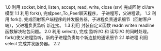 
1.0 利用 socket, bind, listen, accept, read, write, close (srv) 完成回射 cli/srv 模型
1.1 利用 fork(), 完成peer_To_Peer聊天程序， 子进程写，父进程读。
1.2 利用 fork(), 完成回射客户端程序的并发服务器，子进程负责通讯细节（回射客户端），父进程负责监听 新连接。
1.3 利用 封装自定义函数 readn writen readline 函数解决粘包问题。
2.0 利用 select(), 完成 监听I/O 和 读写I/O 的同时处理。 fork()使父进程监听，新的子进程负责每个新连接的通讯细节
2.1 单进程 利用 select 完成并发服务器。
2.2
